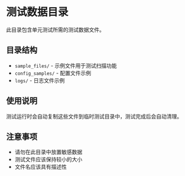 # 测试数据目录

此目录包含单元测试所需的测试数据文件。

## 目录结构

- `sample_files/` - 示例文件用于测试扫描功能
- `config_samples/` - 配置文件示例
- `logs/` - 日志文件示例

## 使用说明

测试运行时会自动复制这些文件到临时测试目录中，测试完成后会自动清理。

## 注意事项

- 请勿在此目录中放置敏感数据
- 测试文件应该保持较小的大小
- 文件名应该具有描述性
